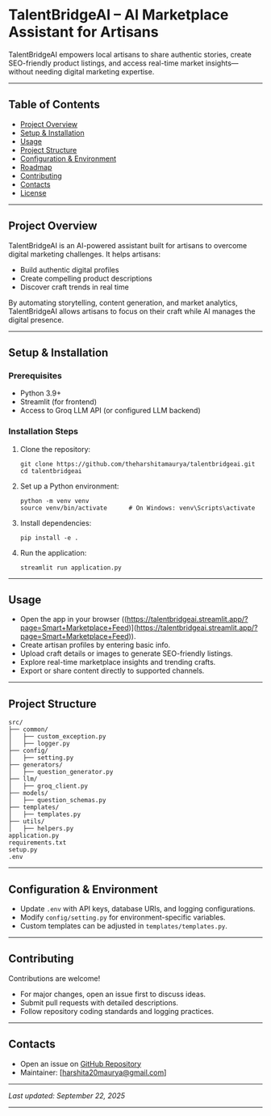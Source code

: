 # TalentBridgeAI – AI Marketplace Assistant for Artisans

TalentBridgeAI empowers local artisans to share authentic stories, create SEO-friendly product listings, and access real-time market insights—without needing digital marketing expertise.

---

## Table of Contents

* [Project Overview](#project-overview)
* [Setup & Installation](#setup--installation)
* [Usage](#usage)
* [Project Structure](#project-structure)
* [Configuration & Environment](#configuration--environment)
* [Roadmap](#roadmap)
* [Contributing](#contributing)
* [Contacts](#contacts)
* [License](#license)

---

## Project Overview

TalentBridgeAI is an AI-powered assistant built for artisans to overcome digital marketing challenges.
It helps artisans:

* Build authentic digital profiles
* Create compelling product descriptions
* Discover craft trends in real time

By automating storytelling, content generation, and market analytics, TalentBridgeAI allows artisans to focus on their craft while AI manages the digital presence.

---

## Setup & Installation

### Prerequisites

* Python 3.9+
* Streamlit (for frontend)
* Access to Groq LLM API (or configured LLM backend)

### Installation Steps

1. Clone the repository:

   ```
   git clone https://github.com/theharshitamaurya/talentbridgeai.git
   cd talentbridgeai
   ```
2. Set up a Python environment:

   ```
   python -m venv venv
   source venv/bin/activate      # On Windows: venv\Scripts\activate
   ```
3. Install dependencies:

   ```
   pip install -e .
   ```
4. Run the application:

   ```
   streamlit run application.py
   ```

---

## Usage

* Open the app in your browser ((https://talentbridgeai.streamlit.app/?page=Smart+Marketplace+Feed)](https://talentbridgeai.streamlit.app/?page=Smart+Marketplace+Feed)).
* Create artisan profiles by entering basic info.
* Upload craft details or images to generate SEO-friendly listings.
* Explore real-time marketplace insights and trending crafts.
* Export or share content directly to supported channels.

---

## Project Structure

```
src/
├── common/
│   ├── custom_exception.py
│   ├── logger.py
├── config/
│   ├── setting.py
├── generators/
│   ├── question_generator.py
├── llm/
│   ├── groq_client.py
├── models/
│   ├── question_schemas.py
├── templates/
│   ├── templates.py
├── utils/
│   ├── helpers.py
application.py
requirements.txt
setup.py
.env
```

---

## Configuration & Environment

* Update `.env` with API keys, database URIs, and logging configurations.
* Modify `config/setting.py` for environment-specific variables.
* Custom templates can be adjusted in `templates/templates.py`.

---

## Contributing

Contributions are welcome!

* For major changes, open an issue first to discuss ideas.
* Submit pull requests with detailed descriptions.
* Follow repository coding standards and logging practices.

---

## Contacts

* Open an issue on [GitHub Repository](https://github.com/theharshitamaurya/talentbridgeai)
* Maintainer: [harshita20maurya@gmail.com]

---

*Last updated: September 22, 2025*

---

